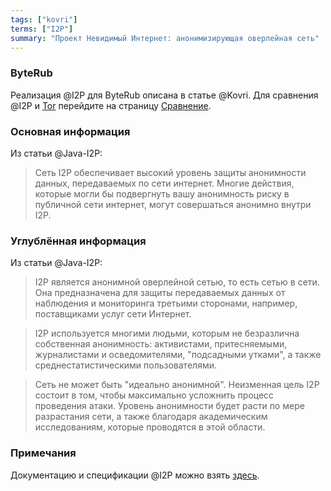 ```yaml
---
tags: ["kovri"]
terms: ["I2P"]
summary: "Проект Невидимый Интернет: анонимизирующая оверлейная сеть"
---
```


### ByteRub

Реализация @I2P для ByteRub описана в статье @Kovri. Для сравнения @I2P и [Tor](https://torproject.org/) перейдите на страницу [Сравнение](https://geti2p.net/en/comparison/tor).

### Основная информация

Из статьи @Java-I2P:

>Сеть I2P обеспечивает высокий уровень защиты анонимности данных, передаваемых по сети интернет. Многие действия, которые могли бы подвергнуть вашу анонимность риску в публичной сети интернет, могут совершаться анонимно внутри I2P.

### Углублённая информация

Из статьи @Java-I2P:

>I2P является анонимной оверлейной сетью, то есть сетью в сети. Она предназначена для защиты передаваемых данных от наблюдения и мониторинга третьими сторонами, например, поставщиками услуг сети Интернет.

>I2P используется многими людьми, которым не безразлична собственная анонимность: активистами, притесняемыми, журналистами и осведомителями, "подсадными утками", а также среднестатистическими пользователями.

>Сеть не может быть "идеально анонимной". Неизменная цель I2P состоит в том, чтобы максимально усложнить процесс проведения атаки. Уровень анонимности будет расти по мере разрастания сети, а также благодаря академическим исследованиям, которые проводятся в этой области.

### Примечания

Документацию и спецификации @I2P можно взять [здесь](https://geti2p.net/docs/).
